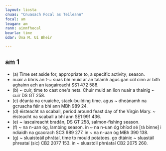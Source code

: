 ```yaml
---
layout: liosta
cnuas: "Cnuasach Focal as Teileann"
focal: am
leagan: am
rann: ainmfhocal
bearla: time
údar: Úna M. Uí Bheir

---
```


## am 1
*  (a) Time set aside for, appropriate to, a specific
activity; season. 
* nuair a bhris an t-~ suas bhí muid ar an
talamh agus gan cúl cinn ar bith aghainn ach an iasgaireacht
SS1 472 588. 
* (b) ~ cuir, time to cast one's nets. Chuir muid an líon
nuair a thainig ~ cuir DS GT 258. 
*  (c)  déanta na cruaiche, stack-building time. agus ~ dheánamh na gcruacha féir a bhí ann MBh 989 24. 
* (d) éisteacht na scaball, period around feast day of the
Virgin Mary. ~ éisteacht na scaball a bhí ann SE1 991 436. 
* (e) ~ iascaireacht bradán, DS GT 258, salmon-fishing season. 
* (f) ~ na n-uan óg, lambing season. in ~ na n-uan óg bhíod sé [rá binne] i ndiaidh na gcaorach SC3 989 277. in ~ na n-uan óg MBh 390 138. 
* (g) ~ sluaisteáil phrátaí, time to mould potatoes. go
dtáinic ~ sluastáil phreataí (sic) CB2 2077 153. in ~
sluastdil phréataí CB2 2075 260. 
<!--stackedit_data:
eyJoaXN0b3J5IjpbLTIwMTk1OTU3OV19
-->
